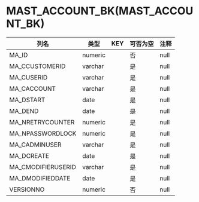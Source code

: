 # MAST_ACCOUNT_BK(MAST_ACCOUNT_BK)
| 列名   | 类型   | KEY  | 可否为空 | 注释   |
| ---- | ---- | ---- | ---- | ---- |
|MA_ID|numeric||否|null|
|MA_CCUSTOMERID|varchar||是|null|
|MA_CUSERID|varchar||是|null|
|MA_CACCOUNT|varchar||是|null|
|MA_DSTART|date||是|null|
|MA_DEND|date||是|null|
|MA_NRETRYCOUNTER|numeric||是|null|
|MA_NPASSWORDLOCK|numeric||是|null|
|MA_CADMINUSER|varchar||是|null|
|MA_DCREATE|date||是|null|
|MA_CMODIFIERUSERID|varchar||是|null|
|MA_DMODIFIEDDATE|date||是|null|
|VERSIONNO|numeric||否|null|
